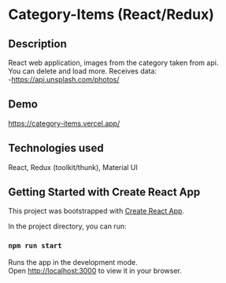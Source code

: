 # Category-Items (React/Redux)

## Description
React web application, images from the category taken from api. <br> You can delete and load more.
Receives data:<br>
-https://api.unsplash.com/photos/ <br>


## Demo
https://category-items.vercel.app/

## Technologies used
React, Redux (toolkit/thunk), Material UI


## Getting Started with Create React App
This project was bootstrapped with [Create React App](https://github.com/facebook/create-react-app).

In the project directory, you can run:
### `npm run start`
Runs the app in the development mode.\
Open [http://localhost:3000](http://localhost:3000) to view it in your browser.
